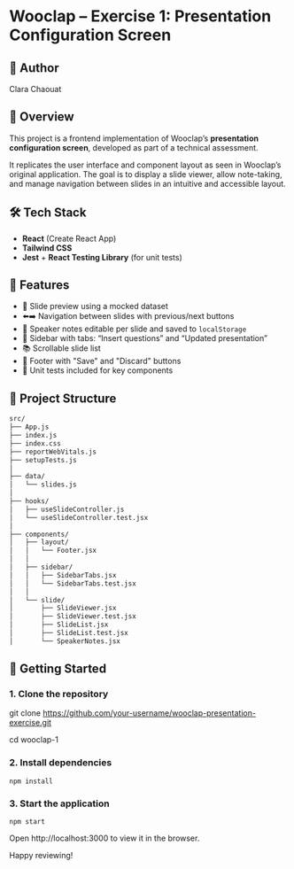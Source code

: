 # Wooclap – Exercise 1: Presentation Configuration Screen

## 👤 Author

Clara Chaouat

## 📘 Overview

This project is a frontend implementation of Wooclap’s **presentation configuration screen**, developed as part of a technical assessment.

It replicates the user interface and component layout as seen in Wooclap’s original application.
The goal is to display a slide viewer, allow note-taking, and manage navigation between slides in an intuitive and accessible layout.

## 🛠 Tech Stack

- **React** (Create React App)
- **Tailwind CSS**
- **Jest** + **React Testing Library** (for unit tests)

## 🧩 Features

- 📄 Slide preview using a mocked dataset
- ⬅️➡️ Navigation between slides with previous/next buttons
- 📝 Speaker notes editable per slide and saved to `localStorage`
- 🧭 Sidebar with tabs: “Insert questions” and “Updated presentation”
- 📚 Scrollable slide list
- 💾 Footer with "Save" and "Discard" buttons
- 🧪 Unit tests included for key components

## 📁 Project Structure

```txt
src/
├── App.js
├── index.js
├── index.css
├── reportWebVitals.js
├── setupTests.js
│
├── data/
│   └── slides.js
│
├── hooks/
│   ├── useSlideController.js
│   └── useSlideController.test.jsx
│
├── components/
│   ├── layout/
│   │   └── Footer.jsx
│   │
│   ├── sidebar/
│   │   ├── SidebarTabs.jsx
│   │   └── SidebarTabs.test.jsx
│   │
│   └── slide/
│       ├── SlideViewer.jsx
│       ├── SlideViewer.test.jsx
│       ├── SlideList.jsx
│       ├── SlideList.test.jsx
│       └── SpeakerNotes.jsx
```

## 🚀 Getting Started

### 1. Clone the repository


git clone https://github.com/your-username/wooclap-presentation-exercise.git

cd wooclap-1

### 2. Install dependencies

`npm install`

### 3. Start the application

`npm start`

Open http://localhost:3000 to view it in the browser.


Happy reviewing!
